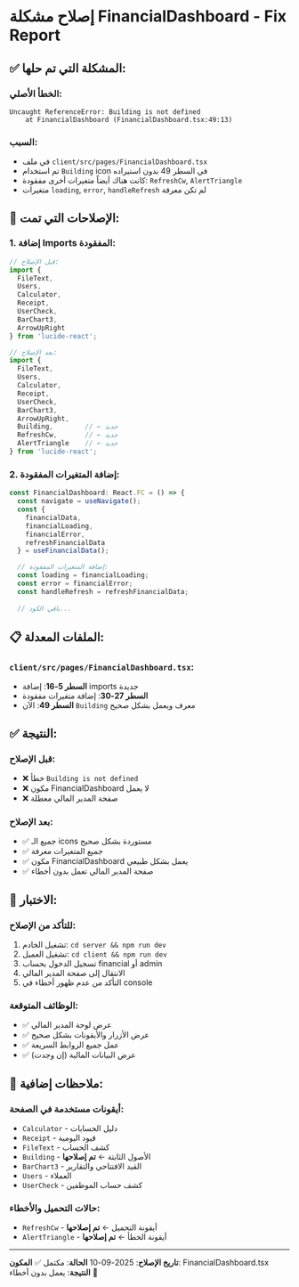 # إصلاح مشكلة FinancialDashboard - Fix Report

## ✅ المشكلة التي تم حلها:

### الخطأ الأصلي:
```
Uncaught ReferenceError: Building is not defined
    at FinancialDashboard (FinancialDashboard.tsx:49:13)
```

### السبب:
- في ملف `client/src/pages/FinancialDashboard.tsx`
- تم استخدام `Building` icon في السطر 49 بدون استيراده
- كانت هناك أيضاً متغيرات أخرى مفقودة: `RefreshCw`, `AlertTriangle`
- متغيرات `loading`, `error`, `handleRefresh` لم تكن معرفة

## 🔧 الإصلاحات التي تمت:

### 1. إضافة Imports المفقودة:
```typescript
// قبل الإصلاح:
import {
  FileText,
  Users,
  Calculator,
  Receipt,
  UserCheck,
  BarChart3,
  ArrowUpRight
} from 'lucide-react';

// بعد الإصلاح:
import {
  FileText,
  Users,
  Calculator,
  Receipt,
  UserCheck,
  BarChart3,
  ArrowUpRight,
  Building,        // ← جديد
  RefreshCw,       // ← جديد
  AlertTriangle    // ← جديد
} from 'lucide-react';
```

### 2. إضافة المتغيرات المفقودة:
```typescript
const FinancialDashboard: React.FC = () => {
  const navigate = useNavigate();
  const { 
    financialData, 
    financialLoading, 
    financialError, 
    refreshFinancialData 
  } = useFinancialData();

  // إضافة المتغيرات المفقودة:
  const loading = financialLoading;
  const error = financialError;
  const handleRefresh = refreshFinancialData;
  
  // باقي الكود...
```

## 📋 الملفات المعدلة:

### `client/src/pages/FinancialDashboard.tsx`:
- **السطر 5-16**: إضافة imports جديدة
- **السطر 27-30**: إضافة متغيرات مفقودة
- **السطر 49**: الآن `Building` معرف ويعمل بشكل صحيح

## ✅ النتيجة:

### قبل الإصلاح:
- ❌ خطأ `Building is not defined`
- ❌ مكون FinancialDashboard لا يعمل
- ❌ صفحة المدير المالي معطلة

### بعد الإصلاح:
- ✅ جميع الـ icons مستوردة بشكل صحيح
- ✅ جميع المتغيرات معرفة
- ✅ مكون FinancialDashboard يعمل بشكل طبيعي
- ✅ صفحة المدير المالي تعمل بدون أخطاء

## 🎯 الاختبار:

### للتأكد من الإصلاح:
1. تشغيل الخادم: `cd server && npm run dev`
2. تشغيل العميل: `cd client && npm run dev`
3. تسجيل الدخول بحساب financial أو admin
4. الانتقال إلى صفحة المدير المالي
5. التأكد من عدم ظهور أخطاء في console

### الوظائف المتوقعة:
- ✅ عرض لوحة المدير المالي
- ✅ عرض الأزرار والأيقونات بشكل صحيح
- ✅ عمل جميع الروابط السريعة
- ✅ عرض البيانات المالية (إن وجدت)

## 📝 ملاحظات إضافية:

### أيقونات مستخدمة في الصفحة:
- `Calculator` - دليل الحسابات
- `Receipt` - قيود اليومية
- `FileText` - كشف الحساب
- `Building` - الأصول الثابتة ← **تم إصلاحها**
- `BarChart3` - القيد الافتتاحي والتقارير
- `Users` - العملاء
- `UserCheck` - كشف حساب الموظفين

### حالات التحميل والأخطاء:
- `RefreshCw` - أيقونة التحميل ← **تم إصلاحها**
- `AlertTriangle` - أيقونة الخطأ ← **تم إصلاحها**

---
**تاريخ الإصلاح**: 2025-09-10
**الحالة**: مكتمل ✅
**المكون**: FinancialDashboard.tsx
**النتيجة**: يعمل بدون أخطاء 🎉
